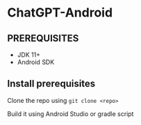 # ChatGPT-Android

## PREREQUISITES
- JDK 11+
- Android SDK

## Install prerequisites
Clone the repo using `git clone <repo>`

Build it using Android Studio or gradle script
